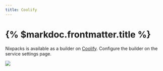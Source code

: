 ```yaml
---
title: Coolify
---
```


# {% $markdoc.frontmatter.title %}

Nixpacks is available as a builder on [Coolify](https://coolify.io/). Configure the builder on the service settings page.

![](/images/coolify.png)
